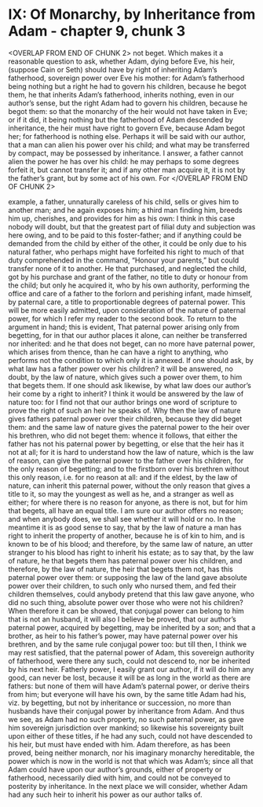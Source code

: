 # IX: Of Monarchy, by Inheritance from Adam - chapter 9, chunk 3

<OVERLAP FROM END OF CHUNK 2>
not beget. Which makes it a reasonable question to ask, whether Adam, dying before Eve, his heir, (suppose Cain or Seth) should have by right of inheriting Adam’s fatherhood, sovereign power over Eve his mother: for Adam’s fatherhood being nothing but a right he had to govern his children, because he begot them, he that inherits Adam’s fatherhood, inherits nothing, even in our author’s sense, but the right Adam had to govern his children, because he begot them: so that the monarchy of the heir would not have taken in Eve; or if it did, it being nothing but the fatherhood of Adam descended by inheritance, the heir must have right to govern Eve, because Adam begot her; for fatherhood is nothing else. Perhaps it will be said with our author, that a man can alien his power over his child; and what may be transferred by compact, may be possessed by inheritance. I answer, a father cannot alien the power he has over his child: he may perhaps to some degrees forfeit it, but cannot transfer it; and if any other man acquire it, it is not by the father’s grant, but by some act of his own. For
</OVERLAP FROM END OF CHUNK 2>

example, a father, unnaturally careless of his child, sells or gives him to another man; and he again exposes him; a third man finding him, breeds him up, cherishes, and provides for him as his own: I think in this case nobody will doubt, but that the greatest part of filial duty and subjection was here owing, and to be paid to this foster-father; and if anything could be demanded from the child by either of the other, it could be only due to his natural father, who perhaps might have forfeited his right to much of that duty comprehended in the command, “Honour your parents,” but could transfer none of it to another. He that purchased, and neglected the child, got by his purchase and grant of the father, no title to duty or honour from the child; but only he acquired it, who by his own authority, performing the office and care of a father to the forlorn and perishing infant, made himself, by paternal care, a title to proportionable degrees of paternal power. This will be more easily admitted, upon consideration of the nature of paternal power, for which I refer my reader to the second book. To return to the argument in hand; this is evident, That paternal power arising only from begetting, for in that our author places it alone, can neither be transferred nor inherited: and he that does not beget, can no more have paternal power, which arises from thence, than he can have a right to anything, who performs not the condition to which only it is annexed. If one should ask, by what law has a father power over his children? it will be answered, no doubt, by the law of nature, which gives such a power over them, to him that begets them. If one should ask likewise, by what law does our author’s heir come by a right to inherit? I think it would be answered by the law of nature too: for I find not that our author brings one word of scripture to prove the right of such an heir he speaks of. Why then the law of nature gives fathers paternal power over their children, because they did beget them: and the same law of nature gives the paternal power to the heir over his brethren, who did not beget them: whence it follows, that either the father has not his paternal power by begetting, or else that the heir has it not at all; for it is hard to understand how the law of nature, which is the law of reason, can give the paternal power to the father over his children, for the only reason of begetting; and to the firstborn over his brethren without this only reason, i.e. for no reason at all: and if the eldest, by the law of nature, can inherit this paternal power, without the only reason that gives a title to it, so may the youngest as well as he, and a stranger as well as either; for where there is no reason for anyone, as there is not, but for him that begets, all have an equal title. I am sure our author offers no reason; and when anybody does, we shall see whether it will hold or no. In the meantime it is as good sense to say, that by the law of nature a man has right to inherit the property of another, because he is of kin to him, and is known to be of his blood; and therefore, by the same law of nature, an utter stranger to his blood has right to inherit his estate; as to say that, by the law of nature, he that begets them has paternal power over his children, and therefore, by the law of nature, the heir that begets them not, has this paternal power over them: or supposing the law of the land gave absolute power over their children, to such only who nursed them, and fed their children themselves, could anybody pretend that this law gave anyone, who did no such thing, absolute power over those who were not his children? When therefore it can be showed, that conjugal power can belong to him that is not an husband, it will also I believe be proved, that our author’s paternal power, acquired by begetting, may be inherited by a son; and that a brother, as heir to his father’s power, may have paternal power over his brethren, and by the same rule conjugal power too: but till then, I think we may rest satisfied, that the paternal power of Adam, this sovereign authority of fatherhood, were there any such, could not descend to, nor be inherited by his next heir. Fatherly power, I easily grant our author, if it will do him any good, can never be lost, because it will be as long in the world as there are fathers: but none of them will have Adam’s paternal power, or derive theirs from him; but everyone will have his own, by the same title Adam had his, viz. by begetting, but not by inheritance or succession, no more than husbands have their conjugal power by inheritance from Adam. And thus we see, as Adam had no such property, no such paternal power, as gave him sovereign jurisdiction over mankind; so likewise his sovereignty built upon either of these titles, if he had any such, could not have descended to his heir, but must have ended with him. Adam therefore, as has been proved, being neither monarch, nor his imaginary monarchy hereditable, the power which is now in the world is not that which was Adam’s; since all that Adam could have upon our author’s grounds, either of property or fatherhood, necessarily died with him, and could not be conveyed to posterity by inheritance. In the next place we will consider, whether Adam had any such heir to inherit his power as our author talks of.